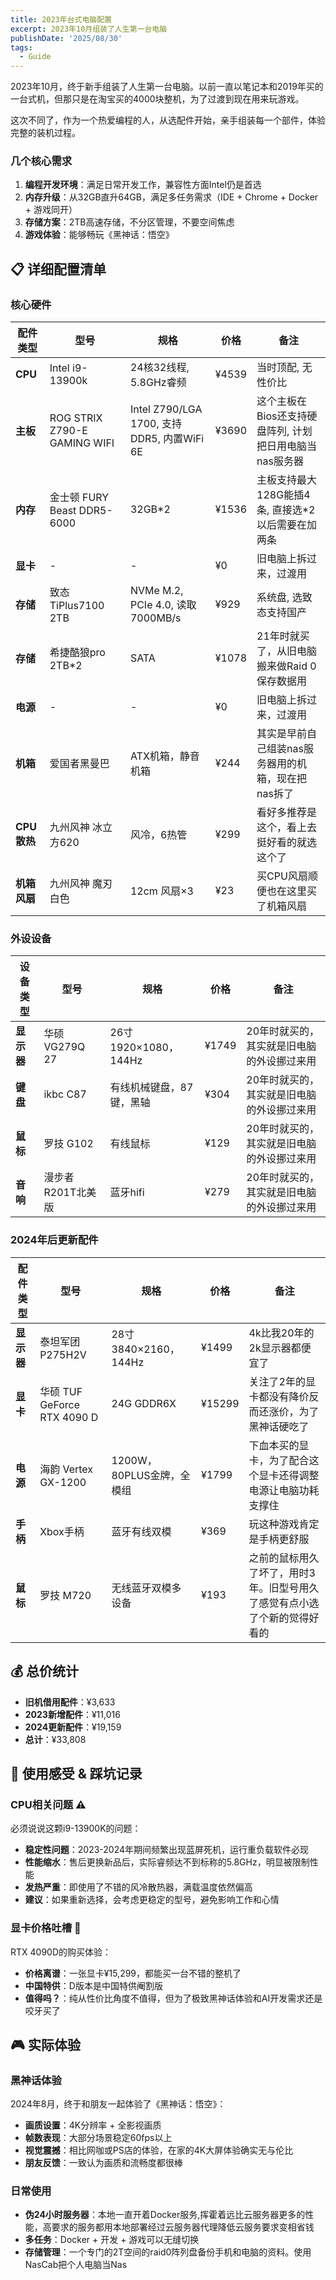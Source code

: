 ```yaml
---
title: 2023年台式电脑配置
excerpt: 2023年10月组装了人生第一台电脑
publishDate: '2025/08/30'
tags:
  - Guide
---
```


2023年10月，终于新手组装了人生第一台电脑。以前一直以笔记本和2019年买的一台式机，但那只是在淘宝买的4000块整机，为了过渡到现在用来玩游戏。

这次不同了，作为一个热爱编程的人，从选配件开始，亲手组装每一个部件，体验完整的装机过程。

### 几个核心需求
1. **编程开发环境**：满足日常开发工作，兼容性方面Intel仍是首选
2. **内存升级**：从32GB直升64GB，满足多任务需求（IDE + Chrome + Docker + 游戏同开）
3. **存储方案**：2TB高速存储，不分区管理，不要空间焦虑
4. **游戏体验**：能够畅玩《黑神话：悟空》


## 📋 详细配置清单

### 核心硬件

| 配件类型 | 型号 | 规格 | 价格 | 备注 |
|---------|------|------|------|------|
| **CPU** | Intel i9-13900k | 24核32线程, 5.8GHz睿频 | ¥4539 | 当时顶配, 无性价比 |
| **主板** | ROG STRIX Z790-E GAMING WIFI | Intel Z790/LGA 1700, 支持DDR5, 内置WiFi 6E | ¥3690 | 这个主板在Bios还支持硬盘阵列, 计划把日用电脑当nas服务器 |
| **内存** | 金士顿 FURY Beast DDR5-6000 | 32GB*2 | ¥1536 | 主板支持最大128G能插4条, 直接选*2以后需要在加两条 |
| **显卡** | - | - | ¥0 | 旧电脑上拆过来，过渡用 |
| **存储** | 致态 TiPlus7100 2TB | NVMe M.2, PCIe 4.0, 读取7000MB/s | ¥929 | 系统盘, 选致态支持国产 |
| **存储** | 希捷酷狼pro 2TB*2 | SATA | ¥1078 | 21年时就买了，从旧电脑搬来做Raid 0保存数据用 |
| **电源** | - | - | ¥0 | 旧电脑上拆过来，过渡用 |
| **机箱** | 爱国者黑曼巴 | ATX机箱，静音机箱 | ¥244 | 其实是早前自己组装nas服务器用的机箱，现在把nas拆了 |
| **CPU散热** | 九州风神 冰立方620 | 风冷，6热管 | ¥299 | 看好多推荐是这个，看上去挺好看的就选这个了 |
| **机箱风扇** | 九州风神 魔刃白色 | 12cm 风扇×3 | ¥23 | 买CPU风扇顺便也在这里买了机箱风扇 |

### 外设设备

| 设备类型 | 型号 | 规格 | 价格 | 备注 |
|---------|------|------|------|------|
| **显示器** | 华硕VG279Q 27 | 26寸 1920×1080，144Hz | ¥1749 | 20年时就买的，其实就是旧电脑的外设挪过来用 |
| **键盘** | ikbc C87 | 有线机械键盘，87键，黑轴 | ¥304 | 20年时就买的，其实就是旧电脑的外设挪过来用 |
| **鼠标** | 罗技 G102 | 有线鼠标 | ¥129 | 20年时就买的，其实就是旧电脑的外设挪过来用 |
| **音响** | 漫步者 R201T北美版 | 蓝牙hifi | ¥279 | 20年时就买的，其实就是旧电脑的外设挪过来用 |

### 2024年后更新配件

| 配件类型 | 型号 | 规格 | 价格 | 备注 |
|---------|------|------|------|------|
| **显示器** | 泰坦军团 P275H2V | 28寸 3840×2160，144Hz | ¥1499 | 4k比我20年的2k显示器都便宜了 |
| **显卡** | 华硕 TUF GeForce RTX 4090 D | 24G GDDR6X | ¥15299 | 关注了2年的显卡都没有降价反而还涨价，为了黑神话硬吃了 |
| **电源** | 海韵 Vertex GX-1200 | 1200W，80PLUS金牌，全模组 | ¥1799 | 下血本买的显卡，为了配合这个显卡还得调整电源让电脑功耗支撑住 |
| **手柄** | Xbox手柄 | 蓝牙有线双模 | ¥369 | 玩这种游戏肯定是手柄更舒服 |
| **鼠标** | 罗技 M720 | 无线蓝牙双模多设备 | ¥193 | 之前的鼠标用久了坏了，用时3年。旧型号用久了感觉有点小选了个新的觉得好看的 |

## 💰 总价统计

- **旧机借用配件**：¥3,633
- **2023新增配件**：¥11,016
- **2024更新配件**：¥19,159
- **总计**：¥33,808

## 💭 使用感受 & 踩坑记录

### CPU相关问题 ⚠️
必须说说这颗i9-13900K的问题：
- **稳定性问题**：2023-2024年期间频繁出现蓝屏死机，运行重负载软件必现
- **性能缩水**：售后更换新品后，实际睿频达不到标称的5.8GHz，明显被限制性能
- **发热严重**：即使用了不错的风冷散热器，满载温度依然偏高
- **建议**：如果重新选择，会考虑更稳定的型号，避免影响工作和心情

### 显卡价格吐槽 💸
RTX 4090D的购买体验：
- **价格离谱**：一张显卡¥15,299，都能买一台不错的整机了
- **中国特供**：D版本是中国特供阉割版
- **值得吗？**：纯从性价比角度不值得，但为了极致黑神话体验和AI开发需求还是咬牙买了

## 🎮 实际体验

### 黑神话体验
2024年8月，终于和朋友一起体验了《黑神话：悟空》：
- **画质设置**：4K分辨率 + 全影视画质
- **帧数表现**：大部分场景稳定60fps以上
- **视觉震撼**：相比网咖或PS店的体验，在家的4K大屏体验确实无与伦比
- **朋友反馈**：一致认为画质和流畅度都很棒

### 日常使用
- **伪24小时服务器**：本地一直开着Docker服务,挥霍着远比云服务器更多的性能，高要求的服务都用本地部署经过云服务器代理降低云服务要求变相省钱
- **多任务**：Docker + 开发 + 游戏可以无缝切换
- **存储管理**：一个专门的2T空间的raid0阵列盘备份手机和电脑的资料。使用NasCab把个人电脑当Nas
